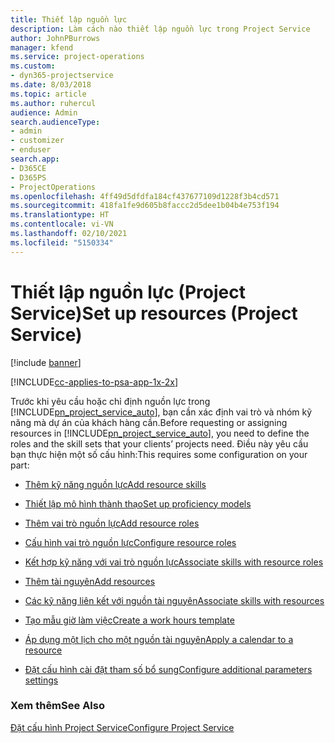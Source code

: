 ```yaml
---
title: Thiết lập nguồn lực
description: Làm cách nào thiết lập nguồn lực trong Project Service
author: JohnPBurrows
manager: kfend
ms.service: project-operations
ms.custom:
- dyn365-projectservice
ms.date: 8/03/2018
ms.topic: article
ms.author: ruhercul
audience: Admin
search.audienceType:
- admin
- customizer
- enduser
search.app:
- D365CE
- D365PS
- ProjectOperations
ms.openlocfilehash: 4ff49d5dfdfa184cf437677109d1228f3b4cd571
ms.sourcegitcommit: 418fa1fe9d605b8faccc2d5dee1b04b4e753f194
ms.translationtype: HT
ms.contentlocale: vi-VN
ms.lasthandoff: 02/10/2021
ms.locfileid: "5150334"
---
```

# <a name="set-up-resources-project-service"></a><span data-ttu-id="e49a0-103">Thiết lập nguồn lực (Project Service)</span><span class="sxs-lookup"><span data-stu-id="e49a0-103">Set up resources (Project Service)</span></span>

[!include [banner](../includes/psa-now-project-operations.md)]

[!INCLUDE[cc-applies-to-psa-app-1x-2x](../includes/cc-applies-to-psa-app-1x-2x.md)]

<span data-ttu-id="e49a0-104">Trước khi yêu cầu hoặc chỉ định nguồn lực trong [!INCLUDE[pn_project_service_auto](../includes/pn-project-service-auto.md)], bạn cần xác định vai trò và nhóm kỹ năng mà dự án của khách hàng cần.</span><span class="sxs-lookup"><span data-stu-id="e49a0-104">Before requesting or assigning resources in [!INCLUDE[pn_project_service_auto](../includes/pn-project-service-auto.md)], you need to define the roles and the skill sets that your clients’ projects need.</span></span> <span data-ttu-id="e49a0-105">Điều này yêu cầu bạn thực hiện một số cấu hình:</span><span class="sxs-lookup"><span data-stu-id="e49a0-105">This requires some configuration on your part:</span></span>  
  
-   [<span data-ttu-id="e49a0-106">Thêm kỹ năng nguồn lực</span><span class="sxs-lookup"><span data-stu-id="e49a0-106">Add resource skills</span></span>](../psa/add-resource-skills.md)  
  
-   [<span data-ttu-id="e49a0-107">Thiết lập mô hình thành thạo</span><span class="sxs-lookup"><span data-stu-id="e49a0-107">Set up proficiency models</span></span>](../psa/set-up-proficiency-models.md)  
  
-   [<span data-ttu-id="e49a0-108">Thêm vai trò nguồn lực</span><span class="sxs-lookup"><span data-stu-id="e49a0-108">Add resource roles</span></span>](../psa/add-resource-roles.md)  
  
-   [<span data-ttu-id="e49a0-109">Cấu hình vai trò nguồn lực</span><span class="sxs-lookup"><span data-stu-id="e49a0-109">Configure resource roles</span></span>](../psa/configure-resource-roles.md)  
  
-   [<span data-ttu-id="e49a0-110">Kết hợp kỹ năng với vai trò nguồn lực</span><span class="sxs-lookup"><span data-stu-id="e49a0-110">Associate skills with resource roles</span></span>](../psa/associate-skills-with-resource-roles.md)  
  
-   [<span data-ttu-id="e49a0-111">Thêm tài nguyên</span><span class="sxs-lookup"><span data-stu-id="e49a0-111">Add resources</span></span>](../psa/add-resources.md)  
  
-   [<span data-ttu-id="e49a0-112">Các kỹ năng liên kết với nguồn tài nguyên</span><span class="sxs-lookup"><span data-stu-id="e49a0-112">Associate skills with resources</span></span>](../psa/associate-skills-with-resources.md)  
  
-   [<span data-ttu-id="e49a0-113">Tạo mẫu giờ làm việc</span><span class="sxs-lookup"><span data-stu-id="e49a0-113">Create a work hours template</span></span>](../psa/create-work-hours-template.md)  
  
-   [<span data-ttu-id="e49a0-114">Áp dụng một lịch cho một nguồn tài nguyên</span><span class="sxs-lookup"><span data-stu-id="e49a0-114">Apply a calendar to a resource</span></span>](../psa/apply-calendar-resource.md)  
  
-   [<span data-ttu-id="e49a0-115">Đặt cấu hình cài đặt tham số bổ sung</span><span class="sxs-lookup"><span data-stu-id="e49a0-115">Configure additional parameters settings</span></span>](../psa/configure-additional-parameters-settings.md)  
  
### <a name="see-also"></a><span data-ttu-id="e49a0-116">Xem thêm</span><span class="sxs-lookup"><span data-stu-id="e49a0-116">See Also</span></span>  
 [<span data-ttu-id="e49a0-117">Đặt cấu hình Project Service</span><span class="sxs-lookup"><span data-stu-id="e49a0-117">Configure Project Service</span></span>](../psa/configure.md)
